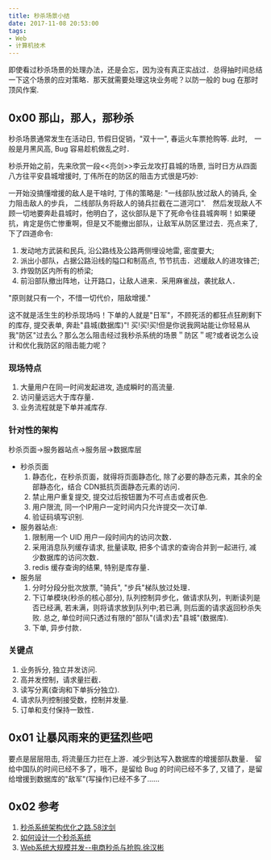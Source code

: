 ```yaml
---
title: 秒杀场景小结
date: 2017-11-08 20:53:00
tags:
- Web
- 计算机技术
---
```


即使看过秒杀场景的处理办法，还是会忘，因为没有真正实战过．总得抽时间总结一下这个场景的应对策略．那天就需要处理这块业务呢？以防一般的 bug 在那时顶风作案.

## 0x00 那山，那人，那秒杀
<!--more-->
秒杀场景通常发生在活动日, 节假日促销，"双十一", 春运火车票抢购等. 此时,　一般是月黑风高, Bug 容易趁机做乱之时．

<!-- 但是根本上, bug能顶风作案的 -->

秒杀开始之前，先来欣赏一段<<亮剑>>李云龙攻打县城的场景, 当时日方从四面八方往平安县城增援时, 丁伟所在的防区的阻击方式很是巧妙: 

一开始没搞懂增援的敌人是干啥时, 丁伟的策略是: "一线部队放过敌人的骑兵, 全力阻击敌人的步兵， 二线部队务将敌人的骑兵拦截在二道河口".　然后发现敌人不顾一切地要奔赴县城时，他明白了，这伙部队是下了死命令往县城奔啊！如果硬抗，肯定是伤亡惨重啊，但是又不能撤出部队，让敌军从防区里过去．亮点来了, 下了四道命令: 

1. 发动地方武装和民兵, 沿公路线及公路两侧埋设地雷, 密度要大;
2. 派出小部队，占据公路沿线的隘口和制高点, 节节抗击．迟缓敌人的进攻锋芒;
3. 炸毁防区内所有的桥梁;
4. 前沿部队撤出阵地，让开路口，让敌人进来．采用麻雀战，袭扰敌人．

"原则就只有一个，不惜一切代价，阻敌增援."
 
 这不就是活生生的秒杀现场吗！下单的人就是"日军"，不顾死活的都狂点狂刷剩下的库存, 提交表单, 奔赴"县城(数据库)"! 买!买!买!但是你说我网站能让你轻易从我"防区"过去么？那么怎么阻击经过我秒杀系统的场景＂防区＂呢?或者说怎么设计和优化我防区的阻击能力呢？

###  现场特点

1. 大量用户在同一时间发起进攻, 造成瞬时的高流量.
2. 访问量远远大于库存量．
3. 业务流程就是下单并减库存.

### 针对性的架构

秒杀页面->服务器站点->服务层->数据库层
+ 秒杀页面 
  1. 静态化，在秒杀页面，就得将页面静态化, 除了必要的静态元素，其余的全部静态化，结合 CDN抵抗页面静态元素的访问．
  2. 禁止用户重复提交, 提交过后按钮置为不可点击或者灰色.
  3. 用户限流, 同一个IP用户一定时间内只允许提交一次订单.
  4. 验证码填写识别.
+ 服务器站点: 
  1. 限制用一个 UID 用户一段时间内的访问次数．
  2. 采用消息队列缓存请求, 批量读取, 把多个请求的查询合并到一起进行, 减少数据库的访问次数．
  3. redis 缓存查询的结果, 特别是库存量．
+ 服务层
  1. 分时分段分批次放票, "骑兵", "步兵"梯队放过处理．
  2. 下订单模块(秒杀的核心部分), 队列控制异步化，做请求队列，判断读列是否已经满, 若未满，则将请求放到队列中;若已满, 则后面的请求返回秒杀失败. 总之, 单位时间只透过有限的"部队"(请求)去"县城"(数据库).
  3. 下单, 异步付款．

### 关键点
1. 业务拆分, 独立并发访问.
2. 高并发控制，请求量拦截．
3. 读写分离(查询和下单拆分独立).
4. 请求队列控制接受数，控制并发量.
5. 订单和支付保持一致性．


## 0x01 让暴风雨来的更猛烈些吧

要点是层层阻击, 将流量压力拦在上游．减少到达写入数据库的增援部队数量．
留给中国队的时间已经不多了，哦不，是留给 Bug 的时间已经不多了, 又错了，是留给增援到数据库的"敌军"(写操作)已经不多了......

## 0x02 参考

1. [秒杀系统架构优化之路.58沈剑](https://mp.weixin.qq.com/s?sn=fb28fd5e5f0895ddb167406d8a735548&__biz=MjM5ODYxMDA5OQ==&mid=2651959391&idx=1&scene=21&pass_ticket=5a1eixuRcaxaEfBB3VPh7z%2BRHowhFEJSqSWxYJTsomcQQ1yIU7LMGpQxjDey9Xgj)
2. [如何设计一个秒杀系统](http://blog.csdn.net/suifeng3051/article/details/52607544)
3. [Web系统大规模并发--电商秒杀与抢购.徐汉彬](http://www.csdn.net/article/2014-11-28/2822858)
<!--more-->

